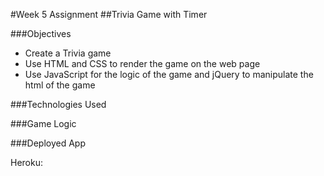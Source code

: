 #Week 5 Assignment
##Trivia Game with Timer

###Objectives
* Create a Trivia game
* Use HTML and CSS to render the game on the web page
* Use JavaScript for the logic of the game and jQuery to manipulate the html of the game

###Technologies Used

###Game Logic

###Deployed App

Heroku:
